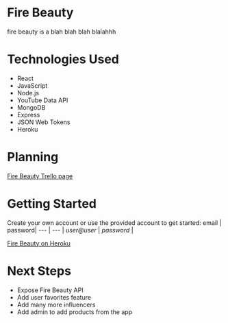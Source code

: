 # Fire Beauty
fire beauty is a blah blah blah blalahhh

<!-- ![is it fun? 1](https://i.imgur.com/ppLvH40.png)
![is it fun? 2](https://i.imgur.com/GIGeBjP.png) -->

# Technologies Used
* React
* JavaScript
* Node.js
* YouTube Data API
* MongoDB
* Express
* JSON Web Tokens
* Heroku

# Planning
[Fire Beauty Trello page](https://trello.com/b/ETxQGdNU/fire-beauty)

# Getting Started
Create your own account or use the provided account to get started:
email | password|
--- | --- |
*user@user* | *password* |


[Fire Beauty on Heroku](https://fire-beauty.herokuapp.com/)

# Next Steps
* Expose Fire Beauty API
* Add user favorites feature
* Add many more influencers
* Add admin to add products from the app